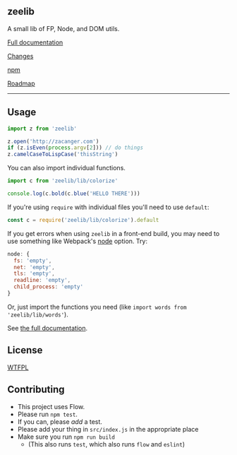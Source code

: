 ## zeelib

A small lib of FP, Node, and DOM utils.

[Full documentation](https://zacanger.github.io/zeelib)

[Changes](./CHANGELOG.md)

[npm](https://npmjs.com/package/zeelib)

[Roadmap](./ROADMAP.md)

--------

## Usage

```javascript
import z from 'zeelib'

z.open('http://zacanger.com')
if (z.isEven(process.argv[2])) // do things
z.camelCaseToLispCase('thisString')
```

You can also import individual functions.

```javascript
import c from 'zeelib/lib/colorize'

console.log(c.bold(c.blue('HELLO THERE')))
```

If you're using `require` with individual files you'll need to use `default`:

```javascript
const c = require('zeelib/lib/colorize').default
```

If you get errors when using `zeelib` in a front-end build, you may need to use
something like Webpack's [node](https://webpack.js.org/configuration/node/)
option. Try:

```javascript
node: {
  fs: 'empty',
  net: 'empty',
  tls: 'empty',
  readline: 'empty',
  child_process: 'empty'
}
```

Or, just import the functions you need (like
`import words from 'zeelib/lib/words'`).

See [the full documentation](https://zacanger.github.io/zeelib).

## License

[WTFPL](./LICENSE.md)

## Contributing

* This project uses Flow.
* Please run `npm test`.
* If you can, please _add_ a test.
* Please add your thing in `src/index.js` in the appropriate place
* Make sure you run `npm run build`
  * (This also runs `test`, which also runs `flow` and `eslint`)
